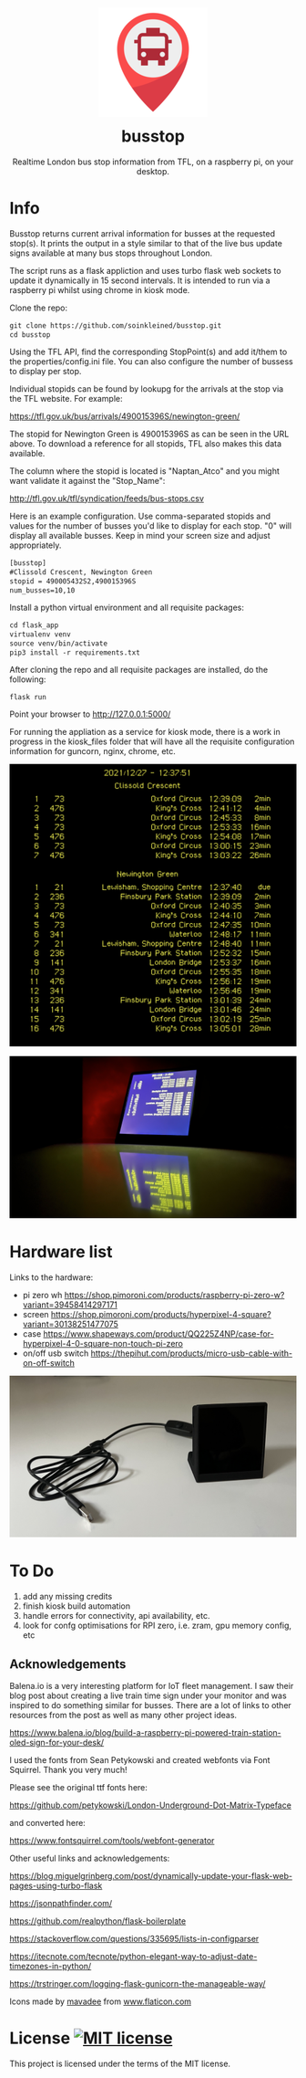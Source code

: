 <p align="center">
<img src="flask_app/static/ico/android-chrome-192x192.png" alt="busstop">
</p>
<h1 align="center" style="margin-top: 0px;">busstop</h1>
<p align="center" >Realtime London bus stop information from TFL, on a raspberry pi, on your desktop.</p>

# Info
Busstop returns current arrival information for busses at the requested stop(s).  It prints the output in a style similar to that of the live bus update signs available at many bus stops throughout London.

The script runs as a flask appliction and uses turbo flask web sockets to update it dynamically in 15 second intervals. It is intended to run via a raspberry pi whilst using chrome in kiosk mode.

Clone the repo:

    git clone https://github.com/soinkleined/busstop.git
    cd busstop

Using the TFL API, find the corresponding StopPoint(s) and add it/them to the properties/config.ini file.  You can also configure the number of bussess to display per stop.

Individual stopids can be found by lookupg for the arrivals at the stop via the TFL website.  For example:

https://tfl.gov.uk/bus/arrivals/490015396S/newington-green/

The stopid for Newington Green is 490015396S as can be seen in the URL above.  To download a reference for all stopids, TFL also makes this data available.

The column where the stopid is located is "Naptan_Atco" and you might want validate it against the "Stop_Name":

http://tfl.gov.uk/tfl/syndication/feeds/bus-stops.csv

Here is an example configuration.  Use comma-separated stopids and values for the number of busses you'd like to display for each stop.  "0" will display all available busses.  Keep in mind your screen size and adjust appropriately. 

    [busstop]
    #Clissold Crescent, Newington Green
    stopid = 490005432S2,490015396S
    num_busses=10,10

Install a python virtual environment and all requisite packages: 

    cd flask_app
    virtualenv venv
    source venv/bin/activate
    pip3 install -r requirements.txt

After cloning the repo and all requisite packages are installed, do the following:

    flask run

Point your browser to http://127.0.0.1:5000/

For running the appliation as a service for kiosk mode, there is a work in progress in the kiosk_files folder that will have all the requisite configuration information for guncorn, nginx, chrome, etc.

![busstop web](readme_images/busstop_web.png)

![busstop example](readme_images/busstop_example.jpeg)

# Hardware list
Links to the hardware:
- pi zero wh https://shop.pimoroni.com/products/raspberry-pi-zero-w?variant=39458414297171
- screen https://shop.pimoroni.com/products/hyperpixel-4-square?variant=30138251477075
- case https://www.shapeways.com/product/QQ225Z4NP/case-for-hyperpixel-4-0-square-non-touch-pi-zero
- on/off usb switch https://thepihut.com/products/micro-usb-cable-with-on-off-switch

![hardware](readme_images/hardware.jpeg)

# To Do
1. add any missing credits
2. finish kiosk build automation
3. handle errors for connectivity, api availability, etc.
4. look for confg optimisations for RPI zero, i.e. zram, gpu memory config, etc

## Acknowledgements
Balena.io is a very interesting platform for IoT fleet management.  I saw their blog post about creating a live train time sign under your monitor and was inspired to do something similar for busses. There are a lot of links to other resources from the post as well as many other project ideas. 

https://www.balena.io/blog/build-a-raspberry-pi-powered-train-station-oled-sign-for-your-desk/

I used the fonts from Sean Petykowski and created webfonts via Font Squirrel. Thank you very much!

Please see the original ttf fonts here:

https://github.com/petykowski/London-Underground-Dot-Matrix-Typeface

and converted here:

https://www.fontsquirrel.com/tools/webfont-generator

Other useful links and acknowledgements:

https://blog.miguelgrinberg.com/post/dynamically-update-your-flask-web-pages-using-turbo-flask

https://jsonpathfinder.com/

https://github.com/realpython/flask-boilerplate

https://stackoverflow.com/questions/335695/lists-in-configparser

https://itecnote.com/tecnote/python-elegant-way-to-adjust-date-timezones-in-python/

https://trstringer.com/logging-flask-gunicorn-the-manageable-way/

<div>Icons made by <a href="https://www.flaticon.com/authors/mavadee" title="mavadee">mavadee</a> from <a href="https://www.flaticon.com/" title="Flaticon">www.flaticon.com</a></div>

# License [![MIT license](https://img.shields.io/badge/License-MIT-blue.svg)](https://raw.githubusercontent.com/soinkleined/busstop/main/LICENSE.md)
This project is licensed under the terms of the MIT license.


